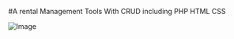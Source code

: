 
#A rental Management Tools With CRUD including PHP HTML CSS


![Image](https://github.com/Ndiayesire/rental_management/blob/master/VUES/pers.png)
